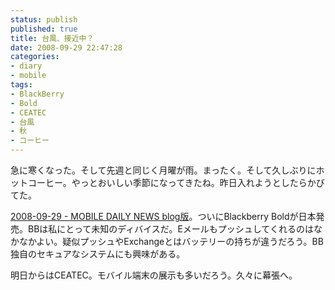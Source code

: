 ```yaml
---
status: publish
published: true
title: 台風、接近中？
date: 2008-09-29 22:47:28
categories:
- diary
- mobile
tags:
- BlackBerry
- Bold
- CEATEC
- 台風
- 秋
- コーヒー
---
```

急に寒くなった。そして先週と同じく月曜が雨。まったく。そして久しぶりにホットコーヒー。やっとおいしい季節になってきたね。昨日入れようとしたらかびてた。

<a href="http://d.hatena.ne.jp/yamadaatmn/20080929">2008-09-29 - MOBILE DAILY NEWS blog版</a>。ついにBlackberry Boldが日本発売。BBは私にとって未知のディバイスだ。Eメールもプッシュしてくれるのはなかなかよい。疑似プッシュやExchangeとはバッテリーの持ちが違うだろう。BB独自のセキュアなシステムにも興味がある。

明日からはCEATEC。モバイル端末の展示も多いだろう。久々に幕張へ。
